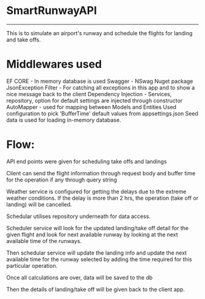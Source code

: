 # SmartRunwayAPI
**************
This is to simulate an airport's runway and schedule the flights for landing and take offs. 

Middlewares used
================

EF CORE - In memory database is used
Swagger - NSwag Nuget package
JsonException Filter - For catching all exceptions in this app and to show a nice message back to the client
Dependency Injection - Services, repository, option for default settings are injected through constructor
AutoMapper - used for mapping between Models and Entities
Used configuration to pick 'BufferTime' default values from appsettings.json
Seed data is used for loading in-memory database.

Flow:
====

API end points were given for scheduling take offs and landings

Client can send the flight information through request body and buffer time for the operation if any through query string

Weather service is configured for getting the delays due to the extreme weather conditions. If the delay is more than 2 hrs, the operation (take off or landing) will be cancelled.

Schedular utilises repository underneath for data access.

Scheduler service will look for the updated landing/take off detail for the given flight and look for next available runway by looking at the next available time of the runways.

Then schedular service will update the landing info and update the next available time for the runway selected by adding the time required for this particular operation.

Once all calculations are over, data will be saved to the db

Then the details of landing/take off will be given back to the client app.
